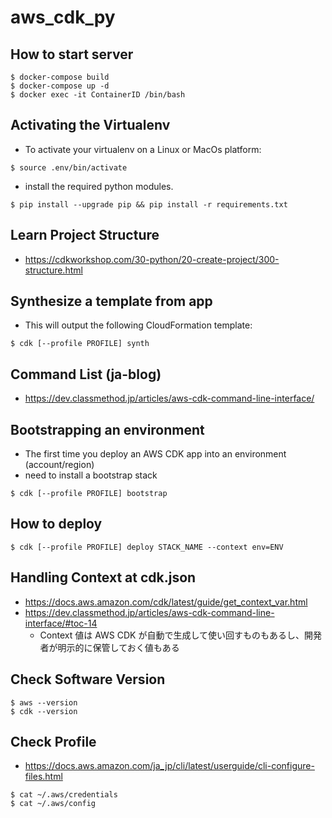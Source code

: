 # aws_cdk_py

## How to start server
```
$ docker-compose build
$ docker-compose up -d
$ docker exec -it ContainerID /bin/bash
```

## Activating the Virtualenv
-  To activate your virtualenv on a Linux or MacOs platform:
```
$ source .env/bin/activate
```
- install the required python modules.
```
$ pip install --upgrade pip && pip install -r requirements.txt
```

## Learn Project Structure
- https://cdkworkshop.com/30-python/20-create-project/300-structure.html

## Synthesize a template from app
- This will output the following CloudFormation template:
```
$ cdk [--profile PROFILE] synth
```

## Command List (ja-blog)
- https://dev.classmethod.jp/articles/aws-cdk-command-line-interface/

## Bootstrapping an environment
- The first time you deploy an AWS CDK app into an environment (account/region)
- need to install a bootstrap stack
```
$ cdk [--profile PROFILE] bootstrap
```

## How to deploy
```
$ cdk [--profile PROFILE] deploy STACK_NAME --context env=ENV
```

## Handling Context at cdk.json
- https://docs.aws.amazon.com/cdk/latest/guide/get_context_var.html
- https://dev.classmethod.jp/articles/aws-cdk-command-line-interface/#toc-14
  - Context 値は AWS CDK が自動で生成して使い回すものもあるし、開発者が明示的に保管しておく値もある


## Check Software Version
```
$ aws --version
$ cdk --version
```

## Check Profile
- https://docs.aws.amazon.com/ja_jp/cli/latest/userguide/cli-configure-files.html
```
$ cat ~/.aws/credentials
$ cat ~/.aws/config
```
